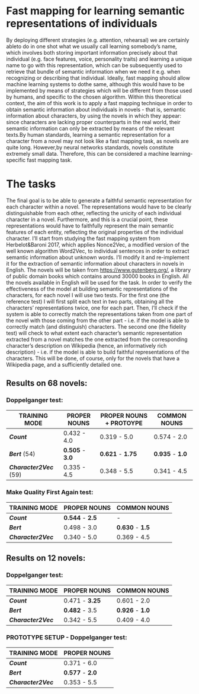 # Fast mapping for learning semantic representations of individuals

By deploying different strategies (e.g.  attention, rehearsal) we are certainly ableto do in one shot what we usually call learning somebody’s name, which involves both storing important information precisely about that individual (e.g.  face features, voice, personality traits) and learning a unique name to go with this representation, which can be subsequently used to retrieve that bundle of semantic information when we need it e.g. when recognizing or describing that individual.  Ideally, fast mapping should allow machine learning systems to dothe same, although this would have to be implemented by means of strategies which will be different from those used by humans, and specific to the chosen algorithm. Within this theoretical context, the aim of this work is to apply a fast mapping technique in order to obtain semantic information about individuals in novels - that is, semantic information about characters, by using the novels in which they appear:  since characters are lacking proper counterparts in the real world, their semantic information can only be extracted by means of the relevant texts.By human standards, learning a semantic representation for a character from a novel may not look like a fast mapping task, as novels are quite long.  However,by neural networks standards, novels constitute extremely small data. Therefore, this can be considered a machine learning-specific fast mapping task.

# The tasks

The final goal is to be able to generate a faithful semantic representation for each character within a novel. The representations would have to be clearly distinguishable from each other, reflecting the unicity of each individual character in a novel. Furthermore, and this is a crucial point, these representations would have to faithfully represent the main semantic features of each entity, reflecting the original properties of the individual character. I’ll start from studying the fast mapping system from Herbelot&Baroni 2017, which applies Nonce2Vec, a modified version of the well known algorithm Word2Vec, to individual sentences in order to extract semantic information about unknown words. I’ll modify it and re-implement it for the extraction of semantic information about characters in novels in English. The novels will be taken from https://www.gutenberg.org/, a library of public domain books which contains around 30000 books in English. All the novels available in English will be used for the task. In order to verify the effectiveness of the model at building semantic representations of the characters, for each novel I will use two tests. For the first one (the reference test) I will first split each text in two parts, obtaining all the characters’ representations twice, one for each part. Then, I’ll check if the system is able to correctly match the representations taken from one part of the novel with those coming from the other part - i.e. if the model is able to correctly match (and distinguish) characters. The second one (the fidelity test) will check to what extent each character’s semantic representation extracted from a novel matches the one extracted from the corresponding character’s description on Wikipedia (hence, an informatively rich description) - i.e. if the model is able to build faithful representations of the characters. This will be done, of course, only for the novels that have a Wikipedia page, and a sufficiently detailed one.

## Results on 68 novels:

### Doppelganger test:

| TRAINING MODE | PROPER NOUNS | PROPER NOUNS + PROTOYPE | COMMON NOUNS |
| --- | --- | --- | --- |
| _**Count**_ | 0.432 - 4.0 | 0.319 - 5.0 |  0.574 -  2.0 |
| _**Bert**_ (54) | **0.505** - **3.0** | **0.621** -  **1.75** |  **0.935** - **1.0**  |
| _**Character2Vec**_ (59) | 0.335 - 4.5 | 0.348 - 5.5 |  0.341 - 4.5  |

### Make Quality First Again test:

| TRAINING MODE| PROPER NOUNS | COMMON NOUNS |
| --- | --- | --- |
| _**Count**_ | **0.544** - **2.5** | - |
| _**Bert**_ | 0.498 - 3.0 | **0.630** - **1.5** |
| _**Character2Vec**_ | 0.340 - 5.0 | 0.369 - 4.5 |

## Results on 12 novels:

### Doppelganger test:

| TRAINING MODE | PROPER NOUNS | COMMON NOUNS |
| --- | --- | --- |
| _**Count**_ | 0.471 - **3.25** | 0.601 - 2.0 |
| _**Bert**_ | **0.482** - 3.5 | **0.926** - **1.0** |
| _**Character2Vec**_ | 0.342 - 5.5 | 0.409 - 4.0 |

### PROTOTYPE SETUP - Doppelganger test:

| TRAINING MODE | PROPER NOUNS |
| --- | --- |
| _**Count**_ | 0.371 - 6.0 |
| _**Bert**_ | **0.577** - **2.0** |
| _**Character2Vec**_ | 0.353 - 5.5 |
